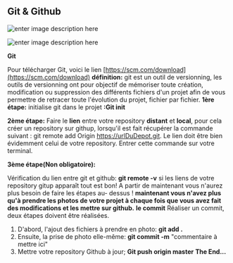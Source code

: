 ## Git & Github

![enter image description here](https://www.lucas-uzan.fr/wp-content/uploads/2019/10/git.png)

![enter image description here](https://www.lebigdata.fr/wp-content/uploads/2021/03/DataLab_-_Chapitre_0_-_Fabriquer_sa_station_de_mesure_connect_e_github-logo-640x320-1.png)



**Git**

Pour télécharger Git, voici le lien [https://scm.com/download](https://scm.com/download)
**définition:**
git est un outil de versionning, les outils de versionning ont pour objectif de mémoriser toute création, modification ou suppression des différents fichiers d'un projet afin de vous permettre de retracer toute l'évolution du projet, fichier par fichier.
**1ère étape:**
initialise git dans le projet **:Git init**

**2ème étape:**
Faire le **lien** entre votre repository **distant** et **local**, pour cela créer un repository sur githup, lorsqu'il est fait récupérer la commande suivant :  git remote add Origin https://urlDuDepot.git. Le lien doit être bien évidemment celui de votre repository. Entrer cette commande sur votre terminal.

**3ème étape(Non obligatoire):**

Vérification du lien entre git et github: **git remote -v**
si les liens de votre repository gitup apparaît tout est bon!
A partir de maintenant vous n'aurez plus besoin de faire les étapes au- dessus !
**maintenant vous n'avez plus qu'à prendre les photos de votre projet à chaque fois que vous avez fait des modifications et les mettre sur github.**
**le commit**
Réaliser un commit, deux étapes doivent être réalisées.
1. D'abord, l'ajout des fichiers à prendre en photo: **git add .**
2. Ensuite, la prise de photo elle-même: **git commit -m** "commentaire à mettre ici"
3. Mettre votre repository Github à jour; **Git push origin master**
**The End...**

















